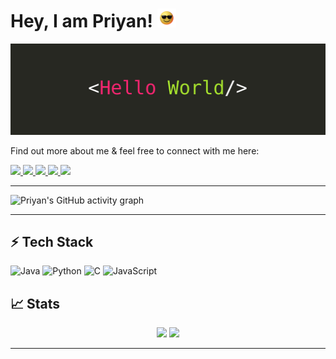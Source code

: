 # Hey, I am Priyan! <img src="assets/cool.gif" width="30px">

<img src="assets/hello-world-banner.jpg">

Find out more about me & feel free to connect with me here:

<p align="left">
    <a href="mailto:priyanpaulraj@gmail.com">
		<img src="https://img.shields.io/badge/Gmail-D14836?style=for-the-badge&logo=gmail&logoColor=white" />
	</a>
	<a href="https://www.linkedin.com/in/priyanpaulraj/">
		<img src="https://img.shields.io/badge/LinkedIn-0077B5?style=for-the-badge&logo=linkedin&logoColor=white" />
	</a>
	<a href="https://leetcode.com/priyan-p/">
		<img src="https://img.shields.io/badge/LeetCode-000000?style=for-the-badge&logo=LeetCode&logoColor=#d16c06" />
	</a>
  <a href="https://www.hackerrank.com/priyan_p?hr_r=1">
		<img src="https://img.shields.io/badge/-Hackerrank-2EC866?style=for-the-badge&logo=HackerRank&logoColor=white" />
	</a>
    <a href="https://stackoverflow.com/users/12546420/priyan?tab=profile">
		<img src="https://img.shields.io/badge/-Stackoverflow-FE7A16?style=for-the-badge&logo=stack-overflow&logoColor=white" />
	</a>
</p>

---

![Priyan's GitHub activity graph](https://activity-graph.herokuapp.com/graph?username=priyanpaulraj&hide_border=true&theme=react-dark)

---

## ⚡ Tech Stack

![Java](https://img.shields.io/badge/Java-ED8B00?style=for-the-badge&logo=java&logoColor=white)
![Python](https://img.shields.io/badge/Python-FFD43B?style=for-the-badge&logo=python&logoColor=306998)
![C](https://img.shields.io/badge/C-00599C?style=for-the-badge&logo=c&logoColor=white)
![JavaScript](https://img.shields.io/badge/JavaScript-323330?style=for-the-badge&logo=javascript&logoColor=F7DF1E)


## 📈 Stats

<p align="center">
  <img width="48%" src="https://github-readme-stats.vercel.app/api?username=priyanpaulraj&show_icons=true&hide_border=true&theme=nightowl" />
  <img width="48%" src="https://github-readme-streak-stats.herokuapp.com/?user=priyanpaulraj&hide_border=true&theme=nightowl" />
</p>

---
